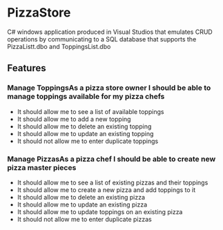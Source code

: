 # PizzaStore
C# windows application produced in Visual Studios that emulates CRUD operations by communicating to a SQL database that supports the PizzaListt.dbo and ToppingsList.dbo

## Features
### Manage ToppingsAs a pizza store owner I should be able to manage toppings available for my pizza chefs
  - It should allow me to see a list of available toppings
  - It should allow me to add a new topping
  - It should allow me to delete an existing topping
  - It should allow me to update an existing topping
  - It should not allow me to enter duplicate toppings

 ### Manage PizzasAs a pizza chef I should be able to create new pizza master pieces
  - It should allow me to see a list of existing pizzas and their toppings
  - It should allow me to create a new pizza and add toppings to it
  - It should allow me to delete an existing pizza
  - It should allow me to update an existing pizza
  - It should allow me to update toppings on an existing pizza
  - It should not allow me to enter duplicate pizzas
